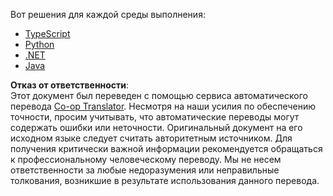 <!--
CO_OP_TRANSLATOR_METADATA:
{
  "original_hash": "f58f01197da8a381d70c98317b7e1f1d",
  "translation_date": "2025-07-13T18:58:02+00:00",
  "source_file": "03-GettingStarted/03-llm-client/solution/README.md",
  "language_code": "ru"
}
-->
Вот решения для каждой среды выполнения:

- [TypeScript](./typescript/README.md)
- [Python](./python/README.md)
- [.NET](./dotnet/README.md)
- [Java](./java/README.md)

**Отказ от ответственности**:  
Этот документ был переведен с помощью сервиса автоматического перевода [Co-op Translator](https://github.com/Azure/co-op-translator). Несмотря на наши усилия по обеспечению точности, просим учитывать, что автоматические переводы могут содержать ошибки или неточности. Оригинальный документ на его исходном языке следует считать авторитетным источником. Для получения критически важной информации рекомендуется обращаться к профессиональному человеческому переводу. Мы не несем ответственности за любые недоразумения или неправильные толкования, возникшие в результате использования данного перевода.